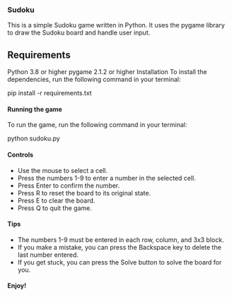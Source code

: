 ### Sudoku
This is a simple Sudoku game written in Python. It uses the pygame library to draw the Sudoku board and handle user input.

## Requirements
Python 3.8 or higher
pygame 2.1.2 or higher
Installation
To install the dependencies, run the following command in your terminal:

pip install -r requirements.txt


#### Running the game

To run the game, run the following command in your terminal:

python sudoku.py


#### Controls

* Use the mouse to select a cell.
* Press the numbers 1-9 to enter a number in the selected cell.
* Press Enter to confirm the number.
* Press R to reset the board to its original state.
* Press E to clear the board.
* Press Q to quit the game.

#### Tips

* The numbers 1-9 must be entered in each row, column, and 3x3 block.
* If you make a mistake, you can press the Backspace key to delete the last number entered.
* If you get stuck, you can press the Solve button to solve the board for you.

#### Enjoy!
